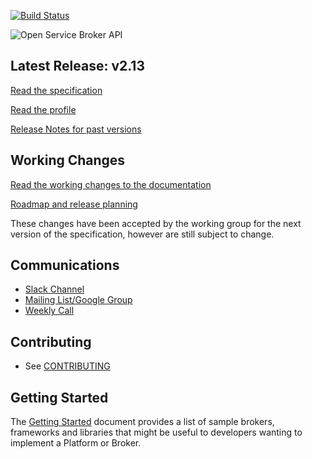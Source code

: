 [![Build Status](https://travis-ci.org/openservicebrokerapi/servicebroker.svg?branch=master)](https://travis-ci.org/openservicebrokerapi/servicebroker "Travis")

![Open Service Broker API](https://github.com/openservicebrokerapi/servicebroker/blob/master/logo.png?raw=true)

## Latest Release: v2.13
[Read the specification](https://github.com/openservicebrokerapi/servicebroker/blob/v2.13/spec.md)

[Read the profile](https://github.com/openservicebrokerapi/servicebroker/blob/v2.13/profile.md)

[Release Notes for past versions](https://github.com/openservicebrokerapi/servicebroker/blob/v2.13/release-notes.md)

## Working Changes
[Read the working changes to the documentation](https://github.com/openservicebrokerapi/servicebroker/tree/master)

[Roadmap and release planning](https://github.com/openservicebrokerapi/servicebroker/projects/1)

These changes have been accepted by the working group for the next version of the specification, however are still subject to change.

## Communications

- [Slack Channel](http://slack.openservicebrokerapi.org)
- [Mailing List/Google Group](https://groups.google.com/forum/#!forum/open-service-broker-api)
- [Weekly Call](https://github.com/openservicebrokerapi/servicebroker/wiki/Weekly-Call)

## Contributing

- See [CONTRIBUTING](CONTRIBUTING.md)

## Getting Started

The [Getting Started](gettingStarted.md) document provides a list of
sample brokers, frameworks and libraries that might be useful to developers
wanting to implement a Platform or Broker.
